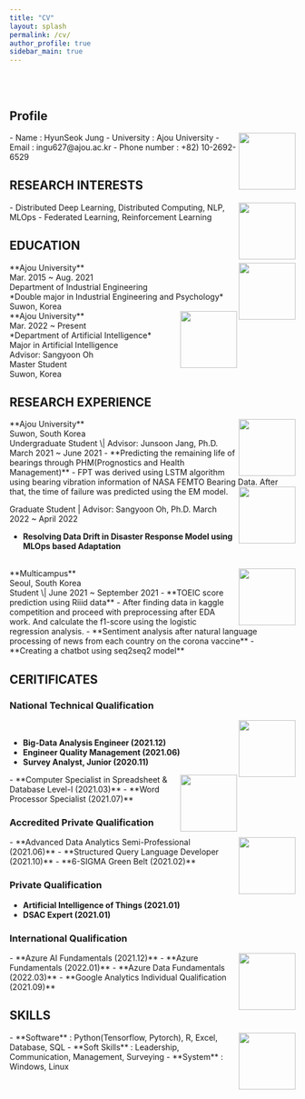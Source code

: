 ```yaml
---
title: "CV"
layout: splash
permalink: /cv/
author_profile: true
sidebar_main: true
---
```


<br>
<br>

## Profile

<img align='right' width='100' src='https://user-images.githubusercontent.com/78655692/165901994-50896218-39a2-4139-8c05-772a1a4aafa3.jpg'>
- Name : HyunSeok Jung
- University : Ajou University
- Email : ingu627@ajou.ac.kr
- Phone number : +82) 10-2692-6529

<br>

## RESEARCH INTERESTS

<img align='right' width='100' height='100' src='https://user-images.githubusercontent.com/78655692/165668099-924170f6-6b4b-44df-a0aa-9e4e14fb3522.png'>
- Distributed Deep Learning, Distributed Computing, NLP, MLOps
- Federated Learning, Reinforcement Learning

<br>

## EDUCATION

<img align='right' width='100' height='100' src='https://user-images.githubusercontent.com/78655692/165667340-bccb75ea-4605-4519-a3dd-2b14a2ccdd55.png'>
**Ajou University** <br>
Mar. 2015 ~ Aug. 2021<br>Department of Industrial Engineering<br> *Double major in Industrial Engineering and Psychology*<br>Suwon, Korea

<br>

<img align='right' width='100' height='100' src='https://user-images.githubusercontent.com/78655692/165667340-bccb75ea-4605-4519-a3dd-2b14a2ccdd55.png'>
**Ajou University** <br>
Mar. 2022 ~ Present<br>*Department of Artificial Intelligence*<br>Major in Artificial Intelligence<br>Advisor: Sangyoon Oh<br>Master Student <br>Suwon, Korea

<br>

## RESEARCH EXPERIENCE

<img align='right' width='100' height='100' src='https://user-images.githubusercontent.com/78655692/165667340-bccb75ea-4605-4519-a3dd-2b14a2ccdd55.png'>
**Ajou University**<br> Suwon, South Korea<br>
Undergraduate Student \| Advisor: Junsoon Jang, Ph.D. March 2021 ~ June 2021 
- **Predicting the remaining life of bearings through PHM(Prognostics and Health Management)**
  - FPT was derived using LSTM algorithm using bearing vibration information of NASA FEMTO Bearing Data. After that, the time of failure was predicted using the EM model.
<img align='right' width='100' height='100' src='https://user-images.githubusercontent.com/78655692/165741777-d4ca3556-a35a-4c2b-8000-9cb9aa6e51e1.png'>
<br>


Graduate Student \| Advisor: Sangyoon Oh, Ph.D. March 2022 ~ April 2022
- **Resolving Data Drift in Disaster Response Model using MLOps based Adaptation**

<br>

<img align='right' width='100' height='100' src='https://user-images.githubusercontent.com/78655692/165667617-0e8b4eef-aaba-42ad-8240-cb977ba84072.png'>
**Multicampus**<br> Seoul, South Korea<br>
Student \| June 2021 ~ September 2021
- **TOEIC score prediction using Riiid data**
  - After finding data in kaggle competition and proceed with preprocessing after EDA work. And calculate the f1-score using the logistic regression analysis.
- **Sentiment analysis after natural language processing of news from each country on the corona vaccine**
- **Creating a chatbot using seq2seq2 model**

<br>

## CERITIFICATES

### National Technical Qualification

<img align='right' width='100' height='100' src='https://user-images.githubusercontent.com/78655692/165668435-717e0cc8-d72b-46e1-afe3-f9daad6dd17b.png'><br>
- **Big-Data Analysis Engineer (2021.12)**
- **Engineer Quality Management (2021.06)**
- **Survey Analyst, Junior (2020.11)**
<img align='right' width='100' height='100' src='https://user-images.githubusercontent.com/78655692/165668600-4292fd79-802c-4728-a15e-70cb2e71d49a.png'>
- **Computer Specialist in Spreadsheet & Database Level-Ⅰ (2021.03)**
- **Word Processor Specialist (2021.07)**

### Accredited Private Qualification

<img align='right' width='100' height='100' src='https://user-images.githubusercontent.com/78655692/165669206-a94b01ab-7bc8-42ea-9f94-f155ec79c9ce.png'>
- **Advanced Data Analytics Semi-Professional (2021.06)** 
- **Structured Query Language Developer (2021.10)**
- **6-SIGMA Green Belt (2021.02)**

### Private Qualification

- **Artificial Intelligence of Things (2021.01)**
- **DSAC Expert (2021.01)**

### International Qualification

<img align='right' width='100' height='100' src='https://user-images.githubusercontent.com/78655692/165668249-b9773ec4-ea19-44b2-a250-35bb2d6e7268.png'>
- **Azure AI Fundamentals (2021.12)**
- **Azure Fundamentals (2022.01)**
- **Azure Data Fundamentals (2022.03)**
- **Google Analytics Individual Qualification (2021.09)**

<br>

## SKILLS

<img align='right' width='100' height='100' src='https://user-images.githubusercontent.com/78655692/165668323-6fd26fd4-a83a-4445-b9bb-6f570bf13f09.png'>
- **Software** : Python(Tensorflow, Pytorch), R, Excel, Database, SQL
- **Soft Skills** : Leadership, Communication, Management, Surveying
- **System** : Windows, Linux



<br>
<br>
<br>
<br>
